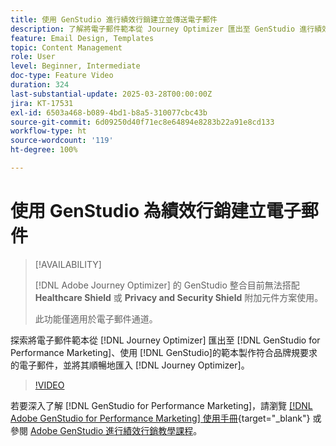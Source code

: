 ```yaml
---
title: 使用 GenStudio 進行績效行銷建立並傳送電子郵件
description: 了解將電子郵件範本從 Journey Optimizer 匯出至 GenStudio 進行績效行銷的過程、使用GenStudio 範本製作符合品牌要求的電子郵件，然後順暢地將其匯回 Journey Optimizer。
feature: Email Design, Templates
topic: Content Management
role: User
level: Beginner, Intermediate
doc-type: Feature Video
duration: 324
last-substantial-update: 2025-03-28T00:00:00Z
jira: KT-17531
exl-id: 6503a468-b089-4bd1-b8a5-310077cbc43b
source-git-commit: 6d09250d40f71ec8e64894e8283b22a91e8cd133
workflow-type: ht
source-wordcount: '119'
ht-degree: 100%

---
```


# 使用 GenStudio 為績效行銷建立電子郵件

>[!AVAILABILITY]
>
>[!DNL Adobe Journey Optimizer] 的 GenStudio 整合目前無法搭配 **Healthcare Shield** 或 **Privacy and Security Shield** 附加元件方案使用。
>
>此功能僅適用於電子郵件通道。

探索將電子郵件範本從 [!DNL Journey Optimizer] 匯出至 [!DNL GenStudio for Performance Marketing]、使用 [!DNL GenStudio]的範本製作符合品牌規要求的電子郵件，並將其順暢地匯入 [!DNL Journey Optimizer]。

>[!VIDEO](https://video.tv.adobe.com/v/3456038/?learn=on&enablevpops)

若要深入了解 [!DNL GenStudio for Performance Marketing]，請瀏覽 [[!DNL Adobe GenStudio for Performance Marketing] 使用手冊](https://experienceleague.adobe.com/zh-hant/docs/genstudio-for-performance-marketing/user-guide/home){target="_blank"} 或參閱 [Adobe GenStudio 進行績效行銷教學課程](https://experienceleague.adobe.com/zh-hant/docs/genstudio-for-performance-marketing-learn/tutorials/overview)。
